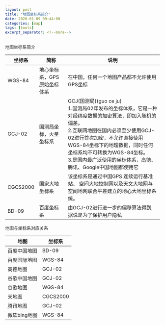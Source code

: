 ```yaml
---
layout: post
title: "地图坐标系简介"
date: 2020-01-09 09:44:00
categories: [map]
tags: [tools]
excerpt_separator: <!--more-->
---
```

地图坐标系简介
<!--more-->

| 坐标系   | 简称                       | 说明                                                                                                                                                                                                                                                                                                  |
|----------|--------------------------|-----------------------------------------------------------------------------------------------------------------------------------------------------------------------------------------------------------------------------------------------------------------------------------------------------|
| WGS-84   | 地心坐标系，GPS原始坐标体系 | 在中国，任何一个地图产品都不允许使用GPS坐标                                                                                                                                                                                                                                                            |
| GCJ-02   | 国测局坐标，火星坐标系      | GCJ(国测局)(guo ce ju)<br>1.国测局02年发布的坐标体系，它是一种对经纬度数据的加密算法，即加入随机的偏差。<br>2.互联网地图在国内必须至少使用GCJ-02进行首次加密，不允许直接使用WGS-84坐标下的地理数据，同时任何坐标系均不可转换为WGS-84坐标。<br>3.是国内最广泛使用的坐标体系，高德、腾讯、Google中国地图都使用它 |
| CGCS2000 | 国家大地坐标系             | 该坐标系是通过中国GPS 连续运行基准站、 空间大地控制网以及天文大地网与空间地网联合平差建立的地心大地坐标系统。                                                                                                                                                                                           |
| BD-09    | 百度坐标系                 | 由GCJ-02进行进一步的偏移算法得到,据说是为了保护用户隐私                                                                                                                                                                                                                                               |

地图与坐标系对应关系

| 地图         | 坐标系   |
|------------|----------|
| 百度中国地图 | BD-09    |
| 百度国际地图 | WGS-84   |
| 高德地图     | GCJ-02   |
| 谷歌中国地图 | GCJ-02   |
| 谷歌地图     | WGS-84   |
| 天地图       | CGCS2000 |
| 腾讯地图     | GCJ-02   |
| 微软bing地图 | WGS-84   |